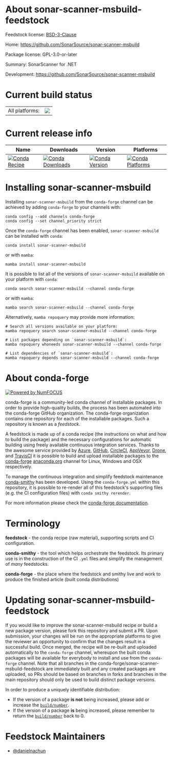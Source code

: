 About sonar-scanner-msbuild-feedstock
=====================================

Feedstock license: [BSD-3-Clause](https://github.com/conda-forge/sonar-scanner-msbuild-feedstock/blob/main/LICENSE.txt)

Home: https://github.com/SonarSource/sonar-scanner-msbuild

Package license: GPL-3.0-or-later

Summary: SonarScanner for .NET

Development: https://github.com/SonarSource/sonar-scanner-msbuild

Current build status
====================


<table><tr><td>All platforms:</td>
    <td>
      <a href="https://dev.azure.com/conda-forge/feedstock-builds/_build/latest?definitionId=24116&branchName=main">
        <img src="https://dev.azure.com/conda-forge/feedstock-builds/_apis/build/status/sonar-scanner-msbuild-feedstock?branchName=main">
      </a>
    </td>
  </tr>
</table>

Current release info
====================

| Name | Downloads | Version | Platforms |
| --- | --- | --- | --- |
| [![Conda Recipe](https://img.shields.io/badge/recipe-sonar--scanner--msbuild-green.svg)](https://anaconda.org/conda-forge/sonar-scanner-msbuild) | [![Conda Downloads](https://img.shields.io/conda/dn/conda-forge/sonar-scanner-msbuild.svg)](https://anaconda.org/conda-forge/sonar-scanner-msbuild) | [![Conda Version](https://img.shields.io/conda/vn/conda-forge/sonar-scanner-msbuild.svg)](https://anaconda.org/conda-forge/sonar-scanner-msbuild) | [![Conda Platforms](https://img.shields.io/conda/pn/conda-forge/sonar-scanner-msbuild.svg)](https://anaconda.org/conda-forge/sonar-scanner-msbuild) |

Installing sonar-scanner-msbuild
================================

Installing `sonar-scanner-msbuild` from the `conda-forge` channel can be achieved by adding `conda-forge` to your channels with:

```
conda config --add channels conda-forge
conda config --set channel_priority strict
```

Once the `conda-forge` channel has been enabled, `sonar-scanner-msbuild` can be installed with `conda`:

```
conda install sonar-scanner-msbuild
```

or with `mamba`:

```
mamba install sonar-scanner-msbuild
```

It is possible to list all of the versions of `sonar-scanner-msbuild` available on your platform with `conda`:

```
conda search sonar-scanner-msbuild --channel conda-forge
```

or with `mamba`:

```
mamba search sonar-scanner-msbuild --channel conda-forge
```

Alternatively, `mamba repoquery` may provide more information:

```
# Search all versions available on your platform:
mamba repoquery search sonar-scanner-msbuild --channel conda-forge

# List packages depending on `sonar-scanner-msbuild`:
mamba repoquery whoneeds sonar-scanner-msbuild --channel conda-forge

# List dependencies of `sonar-scanner-msbuild`:
mamba repoquery depends sonar-scanner-msbuild --channel conda-forge
```


About conda-forge
=================

[![Powered by
NumFOCUS](https://img.shields.io/badge/powered%20by-NumFOCUS-orange.svg?style=flat&colorA=E1523D&colorB=007D8A)](https://numfocus.org)

conda-forge is a community-led conda channel of installable packages.
In order to provide high-quality builds, the process has been automated into the
conda-forge GitHub organization. The conda-forge organization contains one repository
for each of the installable packages. Such a repository is known as a *feedstock*.

A feedstock is made up of a conda recipe (the instructions on what and how to build
the package) and the necessary configurations for automatic building using freely
available continuous integration services. Thanks to the awesome service provided by
[Azure](https://azure.microsoft.com/en-us/services/devops/), [GitHub](https://github.com/),
[CircleCI](https://circleci.com/), [AppVeyor](https://www.appveyor.com/),
[Drone](https://cloud.drone.io/welcome), and [TravisCI](https://travis-ci.com/)
it is possible to build and upload installable packages to the
[conda-forge](https://anaconda.org/conda-forge) [anaconda.org](https://anaconda.org/)
channel for Linux, Windows and OSX respectively.

To manage the continuous integration and simplify feedstock maintenance
[conda-smithy](https://github.com/conda-forge/conda-smithy) has been developed.
Using the ``conda-forge.yml`` within this repository, it is possible to re-render all of
this feedstock's supporting files (e.g. the CI configuration files) with ``conda smithy rerender``.

For more information please check the [conda-forge documentation](https://conda-forge.org/docs/).

Terminology
===========

**feedstock** - the conda recipe (raw material), supporting scripts and CI configuration.

**conda-smithy** - the tool which helps orchestrate the feedstock.
                   Its primary use is in the construction of the CI ``.yml`` files
                   and simplify the management of *many* feedstocks.

**conda-forge** - the place where the feedstock and smithy live and work to
                  produce the finished article (built conda distributions)


Updating sonar-scanner-msbuild-feedstock
========================================

If you would like to improve the sonar-scanner-msbuild recipe or build a new
package version, please fork this repository and submit a PR. Upon submission,
your changes will be run on the appropriate platforms to give the reviewer an
opportunity to confirm that the changes result in a successful build. Once
merged, the recipe will be re-built and uploaded automatically to the
`conda-forge` channel, whereupon the built conda packages will be available for
everybody to install and use from the `conda-forge` channel.
Note that all branches in the conda-forge/sonar-scanner-msbuild-feedstock are
immediately built and any created packages are uploaded, so PRs should be based
on branches in forks and branches in the main repository should only be used to
build distinct package versions.

In order to produce a uniquely identifiable distribution:
 * If the version of a package **is not** being increased, please add or increase
   the [``build/number``](https://docs.conda.io/projects/conda-build/en/latest/resources/define-metadata.html#build-number-and-string).
 * If the version of a package **is** being increased, please remember to return
   the [``build/number``](https://docs.conda.io/projects/conda-build/en/latest/resources/define-metadata.html#build-number-and-string)
   back to 0.

Feedstock Maintainers
=====================

* [@danielnachun](https://github.com/danielnachun/)

